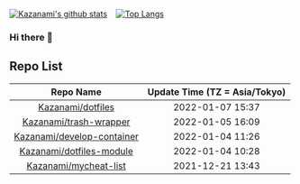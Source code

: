 
<!--<div class="profile_image" align="center">-->
  <!---->
  <!-- trigger -->
  <!--<p> Kazanami </p>-->
<!--</div>-->
<!--![](https://raw.githubusercontent.com/Kazanami/avatar-getter-node/master/Kazanami.png)&emsp;&emsp;&emsp;-->
[![Kazanami's github stats](https://github-readme-stats.vercel.app/api?username=Kazanami&theme=onedark&show_icons=true)](https://github.com/anuraghazra/github-readme-stats)&nbsp;&nbsp;&nbsp;
[![Top Langs](https://github-readme-stats.vercel.app/api/top-langs/?username=Kazanami&theme=onedark&show_icons=true)](https://github.com/anuraghazra/github-readme-stats)

### Hi there 👋

## Repo List
| Repo Name | Update Time (TZ = Asia/Tokyo) |
|:---------:|:-----------:|
|[Kazanami/dotfiles](https://github.com/Kazanami/dotfiles.git)|2022-01-07 15:37|
|[Kazanami/trash-wrapper](https://github.com/Kazanami/trash-wrapper.git)|2022-01-05 16:09|
|[Kazanami/develop-container](https://github.com/Kazanami/develop-container.git)|2022-01-04 11:26|
|[Kazanami/dotfiles-module](https://github.com/Kazanami/dotfiles-module.git)|2022-01-04 10:28|
|[Kazanami/mycheat-list](https://github.com/Kazanami/mycheat-list.git)|2021-12-21 13:43|
<!--
**Kazanami/Kazanami** is a ✨ _special_ ✨ repository because its `README.md` (this file) appears on your GitHub profile.

Here are some ideas to get you started:

- 🔭 I’m currently working on ...
- 🌱 I’m currently learning ...
- 👯 I’m looking to collaborate on ...
- 🤔 I’m looking for help with ...
- 💬 Ask me about ...
- 📫 How to reach me: ...
- 😄 Pronouns: ...
- ⚡ Fun fact: ...
-->
